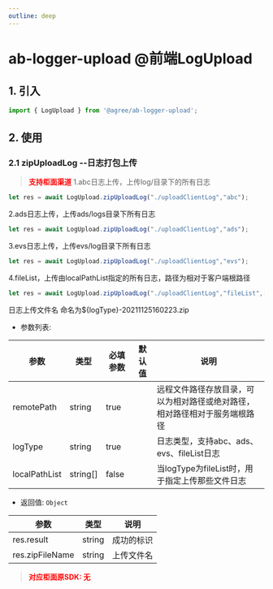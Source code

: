 ```yaml
---
outline: deep
---
```

# ab-logger-upload @前端LogUpload

## 1. 引入

```js
import { LogUpload } from '@agree/ab-logger-upload';
```

## 2. 使用
###  2.1 zipUploadLog --日志打包上传

> <font color ='red' style="font-weight:bold">支持柜面渠道</font>
1.abc日志上传，上传log/目录下的所有日志
```js
let res = await LogUpload.zipUploadLog("./uploadClientLog","abc");
```
2.ads日志上传，上传ads/logs目录下所有日志
```js
let res = await LogUpload.zipUploadLog("./uploadClientLog","ads");
```
3.evs日志上传，上传evs/log目录下所有日志
```js
let res = await LogUpload.zipUploadLog("./uploadClientLog","evs");
```
4.fileList，上传由localPathList指定的所有日志，路径为相对于客户端根路径
```js
let res = await LogUpload.zipUploadLog("./uploadClientLog","fileList",["log/client.log","log/aui.log"]);
```

日志上传文件名 命名为${logType}-20211125160223.zip

- 参数列表:

| 参数    | 类型   | 必填参数 |默认值 |说明    |
| ------- | ------ | ---|---|------------------ |
| remotePath | string | true| |远程文件路径存放目录，可以为相对路径或绝对路径，相对路径相对于服务端根路径 |
| logType | string | true| |日志类型，支持abc、ads、evs、fileList日志 |
| localPathList | string[] | false| |当logType为fileList时，用于指定上传那些文件日志 |

- 返回值: `Object`

| 参数    | 类型   | 说明    |
| ------- | ------ |------------------ |
| res.result  | string |  成功的标识  |
| res.zipFileName  | string |  上传文件名  |
> <font color ='red' style="font-weight:bold">对应柜面原SDK: 无</font>
